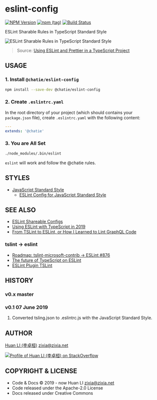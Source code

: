 # eslint-config

[![NPM Version](https://badge.fury.io/js/%40chatie%2Feslint-config.svg)](https://www.npmjs.com/package/@chatie/eslint-config)
[![npm (tag)](https://img.shields.io/npm/v/%40chatie/eslint-config/next.svg)](https://www.npmjs.com/package/@chatie/eslint-config?activeTab=versions)
[![Build Status](https://travis-ci.com/Chatie/eslint-config.svg?branch=master)](https://travis-ci.com/Chatie/eslint-config)

ESLint Sharable Rules in TypeScript Standard Style

![ESLint Sharable Rules in TypeScript Standard Style](https://chatie.github.io/eslint-config/images/eslint-config-chatie.jpg)
> Source: [Using ESLint and Prettier in a TypeScript Project](https://www.robertcooper.me/using-eslint-and-prettier-in-a-typescript-project)

## USAGE

### 1. Install `@chatie/eslint-config`

```sh
npm install --save-dev @chatie/eslint-config
```

### 2. Create `.eslintrc.yaml`

In the root directory of your project (which should contains your `package.json` file), create `.eslintrc.yaml` with the following content:

```yaml
---
extends: '@chatie'
```

### 3. You are All Set

```sh
./node_modules/.bin/eslint
```

`eslint` will work and follow the @chatie rules.

## STYLES

- [JavaScript Standard Style](https://standardjs.com)
  - [ESLint Config for JavaScript Standard Style](https://github.com/standard/eslint-config-standard)

## SEE ALSO

- [ESLint Shareable Configs](https://eslint.org/docs/developer-guide/shareable-configs)
- [Using ESLint with TypeScript in 2019](https://43081j.com/2019/02/using-eslint-with-typescript)
- [From TSLint to ESLint, or How I Learned to Lint GraphQL Code](https://artsy.github.io/blog/2019/01/29/from-tslint-to-eslint/)

### tslint -> eslint

- [Roadmap: tslint-microsoft-contrib -> ESLint #876](https://github.com/microsoft/tslint-microsoft-contrib/issues/876)
- [The future of TypeScript on ESLint](https://eslint.org/blog/2019/01/future-typescript-eslint)
- [ESLint Plugin TSLint](https://github.com/typescript-eslint/typescript-eslint/tree/master/packages/eslint-plugin-tslint)

## HISTORY

### v0.x master

### v0.1 07 June 2019

1. Converted tsling.json to .eslintrc.js with the JavaScript Standard Style.

## AUTHOR

[Huan LI (李卓桓)](http://linkedin.com/in/zixia) zixia@zixia.net

[![Profile of Huan LI (李卓桓) on StackOverflow](https://stackexchange.com/users/flair/265499.png)](https://stackexchange.com/users/265499)

## COPYRIGHT & LICENSE

- Code & Docs © 2019 - now Huan LI zixia@zixia.net
- Code released under the Apache-2.0 License
- Docs released under Creative Commons
